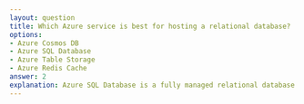 ```yaml
---
layout: question
title: Which Azure service is best for hosting a relational database?
options:
- Azure Cosmos DB
- Azure SQL Database
- Azure Table Storage
- Azure Redis Cache
answer: 2
explanation: Azure SQL Database is a fully managed relational database service based on SQL Server engine. It provides high availability, automatic backups, and built-in intelligence for optimal performance.
---
```

